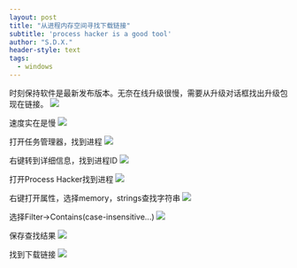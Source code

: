 ```yaml
---
layout: post
title: "从进程内存空间寻找下载链接"
subtitle: 'process hacker is a good tool'
author: "S.D.X."
header-style: text
tags:
  - windows
---
```


时刻保持软件是最新发布版本。无奈在线升级很慢，需要从升级对话框找出升级包现在链接。
![](https://shengdexiang.github.io/img/update-notepad++.png)

速度实在是慢
![](https://shengdexiang.github.io/img/update-notepad-progress.png)

打开任务管理器，找到进程
![](https://shengdexiang.github.io/img/find-process-name.png)

右键转到详细信息，找到进程ID
![](https://shengdexiang.github.io/img/find-process-pid.png)

打开Process Hacker找到进程
![](https://shengdexiang.github.io/img/find-process-using-process-hacker.png)

右键打开属性，选择memory，strings查找字符串
![](https://shengdexiang.github.io/img/process-hacker-search-string.png)

选择Filter&rarr;Contains(case-insensitive...)
![](https://shengdexiang.github.io/img/process-hacker-filter-string.png)

保存查找结果
![](https://shengdexiang.github.io/img/process-hacker-save-filter-result.png)

找到下载链接
![](https://shengdexiang.github.io/img/find-download-uri-from-search-result.png)
